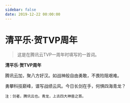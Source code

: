 ```yaml
---
sidebar: false
date: 2019-12-22 00:00:00
---
```

# 清平乐·贺TVP周年

> 这是在腾讯云TVP一周年时填写的一首词。

**清平乐·贺TVP周年**

腾讯云加，聚八方好汉。如战神般自由勇敢，不畏险阻艰难。

勇攀科技巅峰，谱写战绩云风。今日长剑在手，何惧四海青龙？

`注：剑者，腾讯云也。青龙，上古四大神兽之首。`